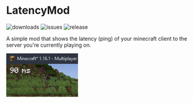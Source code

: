 # LatencyMod
![downloads](https://img.shields.io/github/downloads/n3roo/latencymod/total.svg)
![issues](https://img.shields.io/github/issues/n3roo/latencymod.svg)
![release](https://img.shields.io/github/release/n3roo/latencymod.svg)

A simple mod that shows the latency (ping) of your minecraft client to the server you're currently playing on.

![screenshot](.github/images/screenshot.png)